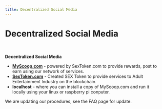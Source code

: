 ```yaml
---
title: Decentralized Social Media
---
```


# Decentralized Social Media

<br />

<b>Decentralized Social Media</b>
- <a href="https://myscoop.com" target="_blank"><b>MyScoop.com</b></a> - powered by SexToken.com to provide rewards, post to earn using our network of services.
- <a href="https://sextoken.com" target="_blank"><b>SexToken.com</b></a> - Created SEX Token to provide services to Adult Entertainment Industry on the blockchain.
- <b>localhost</b> - where you can install a copy of MyScoop.com and run it locally using your linux or raspberry pi conputer. 

We are updating our procedures, see the FAQ page for update.

